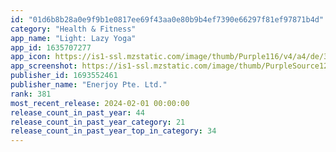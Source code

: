 ```yaml
---
id: "01d6b8b28a0e9f9b1e0817ee69f43aa0e80b9b4ef7390e66297f81ef97871b4d"
category: "Health & Fitness"
app_name: "Light: Lazy Yoga"
app_id: 1635707277
app_icon: https://is1-ssl.mzstatic.com/image/thumb/Purple116/v4/a4/de/3f/a4de3f99-0e0c-0efc-4d77-adc51be309d4/AppIcon-1x_U007emarketing-0-7-0-85-220-0.png/1024x1024bb.png
app_screenshot: https://is1-ssl.mzstatic.com/image/thumb/PurpleSource126/v4/d6/c1/00/d6c100fb-62da-ae77-c5e4-a2879622a949/7f29b5fa-1604-48db-bfa8-8b1086be72b0_1.png/1284x2778bb.png
publisher_id: 1693552461
publisher_name: "Enerjoy Pte. Ltd."
rank: 381
most_recent_release: 2024-02-01 00:00:00
release_count_in_past_year: 44
release_count_in_past_year_category: 21
release_count_in_past_year_top_in_category: 34
---
```

